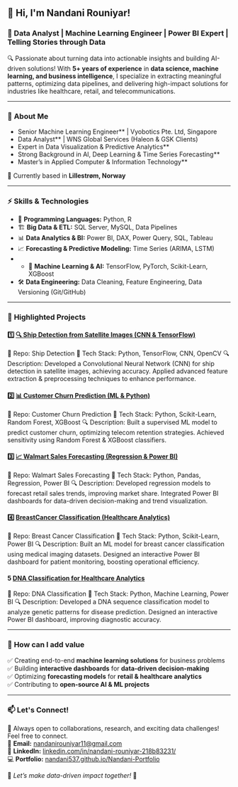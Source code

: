 ## 👋 Hi, I'm Nandani Rouniyar!  
### 🚀 Data Analyst | Machine Learning Engineer | Power BI Expert | Telling Stories through Data   

🔍 Passionate about turning data into actionable insights and building AI-driven solutions! With **5+ years of experience** in **data science, machine learning, and business intelligence**, I specialize in extracting meaningful patterns, optimizing data pipelines, and delivering high-impact solutions for industries like healthcare, retail, and telecommunications.

---

### 📌 **About Me**  
- Senior Machine Learning Engineer** | Vyobotics Pte. Ltd, Singapore  
- Data Analyst** | WNS Global Services (Haleon & GSK Clients)  
- Expert in Data Visualization & Predictive Analytics**  
- Strong Background in AI, Deep Learning & Time Series Forecasting**  
- Master’s in Applied Computer & Information Technology**  

📍 Currently based in **Lillestrøm, Norway**  

---

### ⚡ **Skills & Technologies**

- 📝 **Programming Languages:** Python, R
- 🏗 **Big Data & ETL:** SQL Server, MySQL, Data Pipelines
- 📊 **Data Analytics & BI:** Power BI, DAX, Power Query, SQL, Tableau
- 📈 **Forecasting & Predictive Modeling:** Time Series (ARIMA, LSTM)
- - 🧠 **Machine Learning & AI:** TensorFlow, PyTorch, Scikit-Learn, XGBoost
- 🛠 **Data Engineering:** Data Cleaning, Feature Engineering, Data Versioning (Git/GitHub)

---

### 🚀 **Highlighted Projects**


#### 1️⃣ [🔍 Ship Detection from Satellite Images (CNN & TensorFlow)](https://github.com/nandani537/Ship-Detection) 
📍 Repo: Ship Detection
📌 Tech Stack: Python, TensorFlow, CNN, OpenCV
🔍 Description: Developed a Convolutional Neural Network (CNN) for ship detection in satellite images, achieving accuracy. Applied advanced feature extraction & preprocessing techniques to enhance performance. 

#### 2️⃣ [📊 Customer Churn Prediction (ML & Python)](https://github.com/nandani537/vodafone-churn-prediction) 
📍 Repo: Customer Churn Prediction
📌 Tech Stack: Python, Scikit-Learn, Random Forest, XGBoost
🔍 Description: Built a supervised ML model to predict customer churn, optimizing telecom retention strategies. Achieved sensitivity using Random Forest & XGBoost classifiers. 

#### 3️⃣ [📈 Walmart Sales Forecasting (Regression & Power BI)](https://github.com/nandani537/Walmart-Sales-Forecasting-New) 
📍 Repo: Walmart Sales Forecasting
📌 Tech Stack: Python, Pandas, Regression, Power BI
🔍 Description: Developed regression models to forecast retail sales trends, improving market share. Integrated Power BI dashboards for data-driven decision-making and trend visualization. 

#### 4️⃣ [ BreastCancer Classification (Healthcare Analytics)](https://github.com/nandani537/Breast-Cancer-Classification)
📍 Repo: Breast Cancer Classification
📌 Tech Stack: Python, Scikit-Learn, Power BI
🔍 Description: Built an ML model for breast cancer classification using medical imaging datasets. Designed an interactive Power BI dashboard for patient monitoring, boosting operational efficiency.

#### 5 [ DNA Classification for Healthcare Analytics](https://github.com/nandani537/DNA-Classification)
📍 Repo: DNA Classification
📌 Tech Stack: Python, Machine Learning, Power BI
🔍 Description: Developed a DNA sequence classification model to analyze genetic patterns for disease prediction. Designed an interactive Power BI dashboard, improving diagnostic accuracy.

---

### 🌟 **How can I add value**
✅ Creating end-to-end **machine learning solutions** for business problems  
✅ Building **interactive dashboards** for **data-driven decision-making**  
✅ Optimizing **forecasting models** for **retail & healthcare analytics**  
✅ Contributing to **open-source AI & ML projects**  

---

### 📫 **Let's Connect!**
💬 Always open to collaborations, research, and exciting data challenges! Feel free to connect.  
📩 **Email:** nandanirouniyar11@gmail.com  
🔗 **LinkedIn:** [linkedin.com/in/nandani-rouniyar-218b83231/](https://www.linkedin.com/in/nandani-rouniyar-218b83231/)  
💻 **Portfolio:** [nandani537.github.io/Nandani-Portfolio](https://nandani537.github.io/Nandani-Portfolio)  

🌟 *Let’s make data-driven impact together!* 🚀
